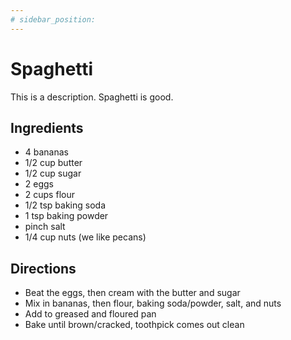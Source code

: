 ```yaml
---
# sidebar_position:
---
```


# Spaghetti

<!-- ![Spaghetti](/img/recipes/spaghetti.jpg) -->

This is a description. Spaghetti is good.

## Ingredients

- 4 bananas
- 1/2 cup butter
- 1/2 cup sugar
- 2 eggs
- 2 cups flour
- 1/2 tsp baking soda
- 1 tsp baking powder
- pinch salt
- 1/4 cup nuts (we like pecans)

## Directions

- Beat the eggs, then cream with the butter and sugar
- Mix in bananas, then flour, baking soda/powder, salt, and nuts
- Add to greased and floured pan
- Bake until brown/cracked, toothpick comes out clean
